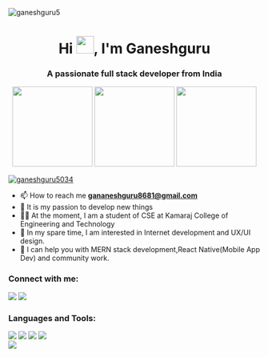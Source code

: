 

<p align="left"> <img src="https://komarev.com/ghpvc/?username=ganeshguru5&label=Profile%20views&color=0e75b6&style=flat" alt="ganeshguru5" /> </p>
<h1 align="center">Hi <img src="https://media.giphy.com/media/hvRJCLFzcasrR4ia7z/giphy.gif" width="35">, I'm Ganeshguru</h1>
<h3 align="center">A passionate full stack developer from India</h3>

<p align="center"> <img src="https://octodex.github.com/images/daftpunktocat-thomas.gif" height="160px" width="160px"> <img src="https://user-images.githubusercontent.com/61460873/151948988-2a8e8d3b-0d53-4dd2-8913-dd74b0e1d5bc.gif" height="160px" width="160px"> <img src="https://octodex.github.com/images/daftpunktocat-guy.gif" height="160px" width="160px">  </p>





<p align="left"> <a href="https://twitter.com/ganeshguru5034" target="blank"><img src="https://img.shields.io/twitter/follow/ganeshguru5034?logo=twitter&style=for-the-badge" alt="ganeshguru5034" /></a> </p>

- 📫 How to reach me **gananeshguru8681@gmail.com**
- 🤩 It is my passion to develop new things
- 🧑‍🎓 At the moment, I am a student of CSE at Kamaraj College of Engineering and Technology
- 🔖 In my spare time, I am interested in Internet development and UX/UI design. 
- 💬 I can help you with MERN stack development,React Native(Mobile App Dev) and community work.


<h3 align="left">Connect with me:</h3>
<p align="left">
 <a href="https://twitter.com/GANESHGURU5034" target="_blank"><img src="https://img.shields.io/badge/twitter-GANESHGURU5034-0077b5?style=social&logo=twitter" /></a>
 <a href="https://www.linkedin.com/in/ganeshguru-a-ab5399176/" target="_blank"><img src="https://img.shields.io/badge/linkedin-GANEHSHGURU A-0077b5?style=social&logo=linkedin" /></a>

</p>

<h3 align="left">Languages and Tools: </h3>
<div>
<img src="https://img.shields.io/badge/MongoDB-%234ea94b.svg?style=for-the-badge&logo=mongodb&logoColor=white"/>
<img src="https://img.shields.io/badge/express.js-%23404d59.svg?style=for-the-badge&logo=express&logoColor=%2361DAFB"/>
<img src="https://img.shields.io/badge/react-%2320232a.svg?style=for-the-badge&logo=react&logoColor=%2361DAFB"/>
<img src="https://img.shields.io/badge/node.js-6DA55F?style=for-the-badge&logo=node.js&logoColor=white"/>
</div>

<img src='https://github-readme-stats.vercel.app/api?username=ganeshguru5&show_icons=true&theme=apprentice'>
